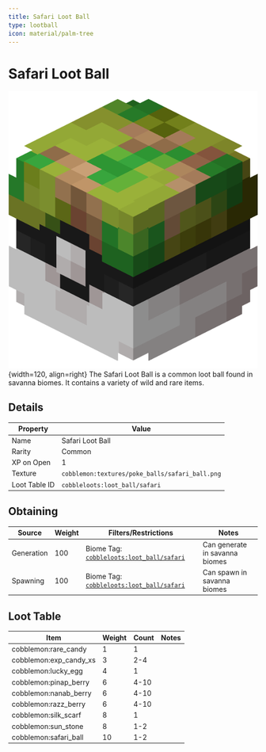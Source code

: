 ```yaml
---
title: Safari Loot Ball
type: lootball
icon: material/palm-tree
---
```


# Safari Loot Ball

![Safari Ball](<../../assets/ball/Safari_Ball_(model).png>){width=120, align=right}
The Safari Loot Ball is a common loot ball found in savanna biomes. It contains a variety of wild and rare items.

## Details

| Property      | Value                                           |
| ------------- | ----------------------------------------------- |
| Name          | Safari Loot Ball                                |
| Rarity        | Common                                          |
| XP on Open    | 1                                               |
| Texture       | `cobblemon:textures/poke_balls/safari_ball.png` |
| Loot Table ID | `cobbleloots:loot_ball/safari`                  |

## Obtaining

| Source     | Weight | Filters/Restrictions                                                                                       | Notes                          |
| ---------- | ------ | ---------------------------------------------------------------------------------------------------------- | ------------------------------ |
| Generation | 100    | Biome Tag: [`cobbleloots:loot_ball/safari`](../../reference/tags/biome_tags.md#cobblelootsloot_ballsafari) | Can generate in savanna biomes |
| Spawning   | 100    | Biome Tag: [`cobbleloots:loot_ball/safari`](../../reference/tags/biome_tags#cobblelootsloot_ballsafari)    | Can spawn in savanna biomes    |

## Loot Table

| Item                   | Weight | Count | Notes |
| ---------------------- | ------ | ----- | ----- |
| cobblemon:rare_candy   | 1      | 1     |       |
| cobblemon:exp_candy_xs | 3      | 2-4   |       |
| cobblemon:lucky_egg    | 4      | 1     |       |
| cobblemon:pinap_berry  | 6      | 4-10  |       |
| cobblemon:nanab_berry  | 6      | 4-10  |       |
| cobblemon:razz_berry   | 6      | 4-10  |       |
| cobblemon:silk_scarf   | 8      | 1     |       |
| cobblemon:sun_stone    | 8      | 1-2   |       |
| cobblemon:safari_ball  | 10     | 1-2   |       |
